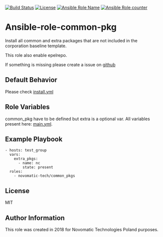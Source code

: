 [![Build Status](https://travis-ci.org/novomatic-tech/ansible-role-common-pkg.svg?branch=master)](https://travis-ci.org/novomatic-tech/ansible-role-common-pkg) [![License](https://img.shields.io/badge/license-MIT%20License-brightgreen.svg)](https://opensource.org/licenses/MIT) [![Ansible Role Name](https://img.shields.io/ansible/role/29052.svg)](https://galaxy.ansible.com/novomatic-tech/common_pkgs/) [![Ansible Role counter](https://img.shields.io/ansible/role/d/29052.svg)](https://galaxy.ansible.com/novomatic-tech/common_pkgs/)

Ansible-role-common-pkg
=========

Install all common and extra packages that are not included in the corporation baseline template.

This role also enable epelrepo.

If something is missing please create a issue on [github](https://github.com/novomatic-tech/ansible-role-common-pkg)

Default Behavior
-----------------
Please check [install.yml](https://github.com/novomatic-tech/ansible-role-common-pkg/blob/master/tasks/main.yml)

Role Variables
--------------
common_pkg have to be defined but extra is a optional var.
All variables present here: [main.yml](https://github.com/novomatic-tech/ansible-role-common-pkg/blob/master/defaults/main.yml).


Example Playbook
----------------
```
- hosts: test_group
  vars:
    extra_pkgs:
      - name: nc
        state: present
  roles:
    - novomatic-tech/common_pkgs
```
 License
 -------

 MIT


Author Information
------------------

This role was created in 2018 for Novomatic Technologies Poland purposes.
